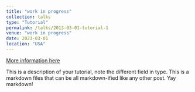 ```yaml
---
title: "work in progress"
collection: talks
type: "Tutorial"
permalink: /talks/2013-03-01-tutorial-1
venue: "work in progress"
date: 2023-03-01
location: "USA"
---
```


[More information here](http://exampleurl.com)

This is a description of your tutorial, note the different field in type. This is a markdown files that can be all markdown-ified like any other post. Yay markdown!

